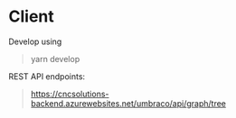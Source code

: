 # Client

Develop using

> yarn develop

REST API endpoints:

> https://cncsolutions-backend.azurewebsites.net/umbraco/api/graph/tree
